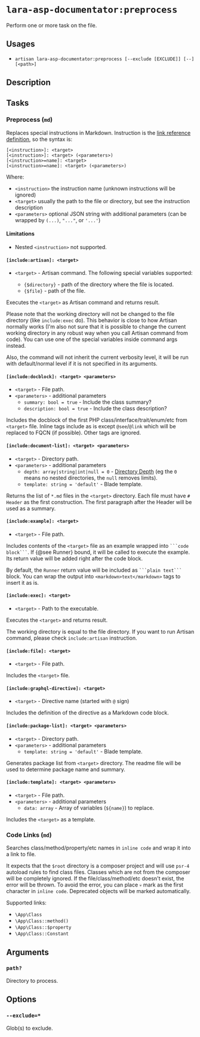 <!-- Generated automatically. Do not edit. -->

# `lara-asp-documentator:preprocess`

Perform one or more task on the file.

## Usages

* `artisan lara-asp-documentator:preprocess [--exclude [EXCLUDE]] [--] [<path>]`

## Description

## Tasks

### Preprocess (`md`)

Replaces special instructions in Markdown. Instruction is the [link
reference definition](https://github.github.com/gfm/#link-reference-definitions),
so the syntax is:

```plain
[<instruction>]: <target>
[<instruction>]: <target> (<parameters>)
[<instruction>=name]: <target>
[<instruction>=name]: <target> (<parameters>)
```

Where:

* `<instruction>` the instruction name (unknown instructions will be ignored)
* `<target>` usually the path to the file or directory, but see the instruction description
* `<parameters>` optional JSON string with additional parameters
  (can be wrapped by `(...)`, `"..."`, or `'...'`)

#### Limitations

* Nested `<instruction>` not supported.

#### `[include:artisan]: <target>`

* `<target>` - Artisan command. The following special variables supported:

  * `{$directory}` - path of the directory where the file is located.
  * `{$file}` - path of the file.

Executes the `<target>` as Artisan command and returns result.

Please note that the working directory will not be changed to the file
directory (like `include:exec` do). This behavior is close to how Artisan
normally works (I'm also not sure that it is possible to change the current
working directory in any robust way when you call Artisan command from code).
You can use one of the special variables inside command args instead.

Also, the command will not inherit the current verbosity level, it will be
run with default/normal level if it is not specified in its arguments.

#### `[include:docblock]: <target> <parameters>`

* `<target>` - File path.
* `<parameters>` - additional parameters
  * `summary: bool = true` - Include the class summary?
  * `description: bool = true` - Include the class description?

Includes the docblock of the first PHP class/interface/trait/enum/etc
from `<target>` file. Inline tags include as is except `@see`/`@link`
which will be replaced to FQCN (if possible). Other tags are ignored.

#### `[include:document-list]: <target> <parameters>`

* `<target>` - Directory path.
* `<parameters>` - additional parameters
  * `depth: array|string|int|null = 0` - [Directory Depth](https://symfony.com/doc/current/components/finder.html#directory-depth)
    (eg the `0` means no nested directories, the `null` removes limits).
  * `template: string = 'default'` - Blade template.

Returns the list of `*.md` files in the `<target>` directory. Each file
must have `# Header` as the first construction. The first paragraph
after the Header will be used as a summary.

#### `[include:example]: <target>`

* `<target>` - File path.

Includes contents of the `<target>` file as an example wrapped into
` ```code block``` `. If {@see Runner} bound, it will be called to execute
the example. Its return value will be added right after the code block.

By default, the `Runner` return value will be included as ` ```plain text``` `
block. You can wrap the output into `<markdown>text</markdown>` tags to
insert it as is.

#### `[include:exec]: <target>`

* `<target>` - Path to the executable.

Executes the `<target>` and returns result.

The working directory is equal to the file directory. If you want to run
Artisan command, please check `include:artisan` instruction.

#### `[include:file]: <target>`

* `<target>` - File path.

Includes the `<target>` file.

#### `[include:graphql-directive]: <target>`

* `<target>` - Directive name (started with `@` sign)

Includes the definition of the directive as a Markdown code block.

#### `[include:package-list]: <target> <parameters>`

* `<target>` - Directory path.
* `<parameters>` - additional parameters
  * `template: string = 'default'` - Blade template.

Generates package list from `<target>` directory. The readme file will be
used to determine package name and summary.

#### `[include:template]: <target> <parameters>`

* `<target>` - File path.
* `<parameters>` - additional parameters
  * `data: array` - Array of variables (`${name}`) to replace.

Includes the `<target>` as a template.

### Code Links (`md`)

Searches class/method/property/etc names in `inline code` and wrap it into a
link to file.

It expects that the `$root` directory is a composer project and will use
`psr-4` autoload rules to find class files. Classes which are not from the
composer will be completely ignored. If the file/class/method/etc doesn't
exist, the error will be thrown. To avoid the error, you can place `💀` mark
as the first character in `inline code`. Deprecated objects will be marked
automatically.

Supported links:

* `\App\Class`
* `\App\Class::method()`
* `\App\Class::$property`
* `\App\Class::Constant`

## Arguments

### `path?`

Directory to process.

## Options

### `--exclude=*`

Glob(s) to exclude.
